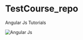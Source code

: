# TestCourse_repo
Angular Js Tutorials

![Angular Js](https://i0.wp.com/techwings.io/wp-content/uploads/2020/09/angular-logo.jpg?fit=1000%2C1000&ssl=1)
